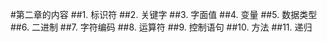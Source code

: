 #第二章的内容
##1. 标识符
##2. 关键字
##3. 字面值
##4. 变量
##5. 数据类型
##6. 二进制
##7. 字符编码
##8. 运算符
##9. 控制语句
##10. 方法
##11. 递归